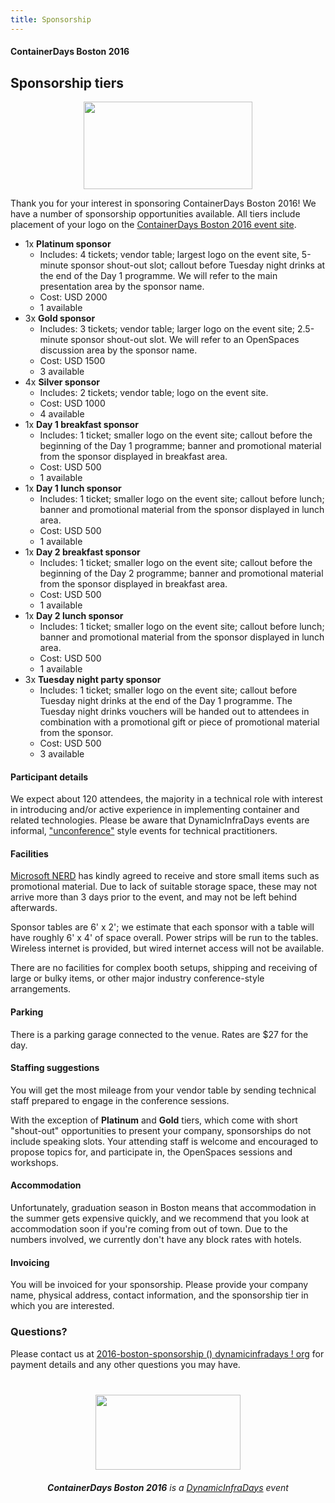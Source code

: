 ```yaml
---
title: Sponsorship
---
```


<style>
#footer {
   display: none;
   }
</style>

#### ContainerDays Boston 2016

## Sponsorship tiers

<img src="http://dynamicinfradays.org/img/logo.png" height="140" width="270" style="margin-left:auto;margin-right:auto;display:block">

Thank you for your interest in sponsoring ContainerDays Boston 2016! We have a number of sponsorship opportunities available. All tiers include placement of your logo on the [ContainerDays Boston 2016 event site](http://dynamicinfradays.org/events/2016-boston/).

* 1x **Platinum sponsor**
  * Includes: 4 tickets; vendor table; largest logo on the event site, 5-minute sponsor shout-out slot; callout before Tuesday night drinks at the end of the Day 1 programme. We will refer to the main presentation area by the sponsor name.
  * Cost: USD 2000
  * 1 available
* 3x **Gold sponsor**
  * Includes: 3 tickets; vendor table; larger logo on the event site; 2.5-minute sponsor shout-out slot. We will refer to an OpenSpaces discussion area by the sponsor name.
  * Cost: USD 1500
  * 3 available
* 4x **Silver sponsor**
  * Includes: 2 tickets; vendor table; logo on the event site.
  * Cost: USD 1000
  * 4 available
* 1x **Day 1 breakfast sponsor**
  * Includes: 1 ticket; smaller logo on the event site; callout before the beginning of the Day 1 programme; banner and promotional material from the sponsor displayed in breakfast area.
  * Cost: USD 500
  * 1 available
* 1x **Day 1 lunch sponsor**
  * Includes: 1 ticket; smaller logo on the event site; callout before lunch; banner and promotional material from the sponsor displayed in lunch area.
  * Cost: USD 500
  * 1 available
* 1x **Day 2 breakfast sponsor**
  * Includes: 1 ticket; smaller logo on the event site; callout before the beginning of the Day 2 programme; banner and promotional material from the sponsor displayed in breakfast area.
  * Cost: USD 500
  * 1 available
* 1x **Day 2 lunch sponsor**
  * Includes: 1 ticket; smaller logo on the event site; callout before lunch; banner and promotional material from the sponsor displayed in lunch area.
  * Cost: USD 500
  * 1 available
* 3x **Tuesday night party sponsor**
  * Includes: 1 ticket; smaller logo on the event site; callout before Tuesday night drinks at the end of the Day 1 programme. The Tuesday night drinks vouchers will be handed out to attendees in combination with a promotional gift or piece of promotional material from the sponsor.
  * Cost: USD 500
  * 3 available

#### Participant details

We expect about 120 attendees, the majority in a technical role with interest in introducing and/or active experience in implementing container and related technologies. Please be aware that DynamicInfraDays events are informal,  ["unconference"](http://en.wikipedia.org/wiki/Unconference) style events for technical practitioners.

#### Facilities

[Microsoft NERD](http://dynamicinfradays.org/events/2016-boston/#location) has kindly agreed to receive and store small items such as promotional material. Due to lack of suitable storage space, these may not arrive more than 3 days prior to the event, and may not be left behind afterwards.

Sponsor tables are 6' x 2'; we estimate that each sponsor with a table will have roughly 6' x 4' of space overall. Power strips will be run to the tables. Wireless internet is provided, but wired internet access will not be available.

There are no facilities for complex booth setups, shipping and receiving of large or bulky items, or other major industry conference-style arrangements.

#### Parking

There is a parking garage connected to the venue. Rates are $27 for the day.

#### Staffing suggestions

You will get the most mileage from your vendor table by sending technical staff prepared to engage in the conference sessions.

With the exception of **Platinum** and **Gold** tiers, which come with short "shout-out" opportunities to present your company, sponsorships do not include speaking slots. Your attending staff is welcome and encouraged to propose topics for, and participate in, the OpenSpaces sessions and workshops.

#### Accommodation

Unfortunately, graduation season in Boston means that accommodation in the summer gets expensive quickly, and we recommend that you look at accommodation soon if you're coming from out of town. Due to the numbers involved, we currently don't have any block rates with hotels.

#### Invoicing

You will be invoiced for your sponsorship. Please provide your company name, physical address, contact information, and the sponsorship tier in which you are interested.

### Questions?

Please contact us at [2016-boston-sponsorship () dynamicinfradays ! org](mailto:2016-boston-sponsorship@dynamicinfradays.org) for payment details and any other questions you may have.

<img src="http://dynamicinfradays.org/img/logo.png" height="120" width="232" style="margin: 40px auto 20px auto; display: block;">

<div style="text-align: center; display: block;"><em><strong>ContainerDays Boston 2016</strong> is a <a href="http://dynamicinfradays.org">DynamicInfraDays</a> event</em></div>
